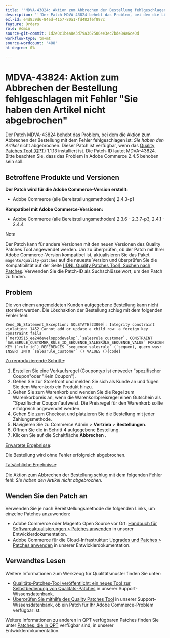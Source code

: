 ```yaml
---
title: '"MDVA-43824: Aktion zum Abbrechen der Bestellung fehlgeschlagen mit Fehler "Sie haben den Artikel nicht abgebrochen"'
description: '''Der Patch MDVA-43824 behebt das Problem, bei dem die Löschaktion der Bestellung mit dem Fehler fehlschlug: *Sie haben den Artikel nicht abgebrochen*. Dieser Patch ist verfügbar, wenn das [Quality Patches Tool (QPT)](/help/announcements/adobe-commerce-announcements/magento-quality-patches-released-new-tool-to-self-serve-quality-patches.md) 1.1.13 installiert ist. Die Patch-ID lautet MDVA-43824. Bitte beachten Sie, dass das Problem in Adobe Commerce 2.4.5 behoben werden soll."'
exl-id: e4d839d6-84ed-4157-80a1-fd482fef897c
feature: Orders
role: Admin
source-git-commit: 1d2e0c1b4a8e3d79a362500ee3ec7bde84a6ce0d
workflow-type: tm+mt
source-wordcount: '488'
ht-degree: 0%

---
```


# MDVA-43824: Aktion zum Abbrechen der Bestellung fehlgeschlagen mit Fehler &quot;Sie haben den Artikel nicht abgebrochen&quot;

Der Patch MDVA-43824 behebt das Problem, bei dem die Aktion zum Abbrechen der Bestellung mit dem Fehler fehlgeschlagen ist: *Sie haben den Artikel* nicht abgebrochen. Dieser Patch ist verfügbar, wenn das [Quality Patches Tool (QPT)](/help/announcements/adobe-commerce-announcements/magento-quality-patches-released-new-tool-to-self-serve-quality-patches.md) 1.1.13 installiert ist. Die Patch-ID lautet MDVA-43824. Bitte beachten Sie, dass das Problem in Adobe Commerce 2.4.5 behoben sein soll.

## Betroffene Produkte und Versionen

**Der Patch wird für die Adobe Commerce-Version erstellt:**

* Adobe Commerce (alle Bereitstellungsmethoden) 2.4.3-p1

**Kompatibel mit Adobe Commerce-Versionen:**

* Adobe Commerce (alle Bereitstellungsmethoden) 2.3.6 - 2.3.7-p3, 2.4.1 - 2.4.4

>[!NOTE]
>
>Der Patch kann für andere Versionen mit den neuen Versionen des Quality Patches Tool angewendet werden. Um zu überprüfen, ob der Patch mit Ihrer Adobe Commerce-Version kompatibel ist, aktualisieren Sie das Paket `magento/quality-patches` auf die neueste Version und überprüfen Sie die Kompatibilität auf der Seite [[!DNL Quality Patches Tool]: Suchen nach Patches](https://devdocs.magento.com/quality-patches/tool.html#patch-grid). Verwenden Sie die Patch-ID als Suchschlüsselwort, um den Patch zu finden.

## Problem

Die von einem angemeldeten Kunden aufgegebene Bestellung kann nicht storniert werden. Die Löschaktion der Bestellung schlug mit dem folgenden Fehler fehl:

```
Zend_Db_Statement_Exception: SQLSTATE[23000]: Integrity constraint violation: 1452 Cannot add or update a child row: a foreign key constraint fails (`mer33515_ee24developpbdevelop`.`salesrule_customer`, CONSTRAINT `SALESRULE_CUSTOMER_RULE_ID_SEQUENCE_SALESRULE_SEQUENCE_VALUE` FOREIGN KEY (`rule_id`) REFERENCES `sequence_salesrule` (`sequen), query was: INSERT INTO `salesrule_customer` () VALUES (){code}
```

<u>Zu reproduzierende Schritte</u>:

1. Erstellen Sie eine Verkaufsregel (Coupontyp ist entweder &quot;spezifischer Coupon&quot;oder &quot;Kein Coupon&quot;).
1. Gehen Sie zur Storefront und melden Sie sich als Kunde an und fügen Sie dem Warenkorb ein Produkt hinzu.
1. Gehen Sie zum Warenkorb und wenden Sie die Regel zum Warenkorbpreis an, wenn die Warenkorbpreisregel einen Gutschein als &quot;Spezifischer Coupon&quot;aufweist. Die Preisregel für den Warenkorb sollte erfolgreich angewendet werden.
1. Gehen Sie zum Checkout und platzieren Sie die Bestellung mit jeder Zahlungsmethode.
1. Navigieren Sie zu Commerce Admin > **Vertrieb** > **Bestellungen**.
1. Öffnen Sie die in Schritt 4 aufgegebene Bestellung.
1. Klicken Sie auf die Schaltfläche **Abbrechen** .

<u>Erwartete Ergebnisse</u>:

Die Bestellung wird ohne Fehler erfolgreich abgebrochen.

<u>Tatsächliche Ergebnisse</u>:

Die Aktion zum Abbrechen der Bestellung schlug mit dem folgenden Fehler fehl: *Sie haben den Artikel nicht abgebrochen.*

## Wenden Sie den Patch an

Verwenden Sie je nach Bereitstellungsmethode die folgenden Links, um einzelne Patches anzuwenden:

* Adobe Commerce oder Magento Open Source vor Ort: [Handbuch für Softwareaktualisierungen > Patches anwenden](https://devdocs.magento.com/guides/v2.4/comp-mgr/patching/mqp.html) in unserer Entwicklerdokumentation.
* Adobe Commerce für die Cloud-Infrastruktur: [Upgrades und Patches > Patches anwenden](https://devdocs.magento.com/cloud/project/project-patch.html) in unserer Entwicklerdokumentation.

## Verwandtes Lesen

Weitere Informationen zum Werkzeug für Qualitätsmuster finden Sie unter:

* [Qualitäts-Patches-Tool veröffentlicht: ein neues Tool zur Selbstbedienung von Qualitäts-Patches](/help/announcements/adobe-commerce-announcements/magento-quality-patches-released-new-tool-to-self-serve-quality-patches.md) in unserer Support-Wissensdatenbank.
* [Überprüfen Sie mithilfe des Quality Patches Tool](/help/support-tools/patches-available-in-qpt-tool/check-patch-for-magento-issue-with-magento-quality-patches.md) in unserer Support-Wissensdatenbank, ob ein Patch für Ihr Adobe Commerce-Problem verfügbar ist.

Weitere Informationen zu anderen in QPT verfügbaren Patches finden Sie unter [Patches, die in QPT](https://devdocs.magento.com/quality-patches/tool.html#patch-grid) verfügbar sind, in unserer Entwicklerdokumentation.
